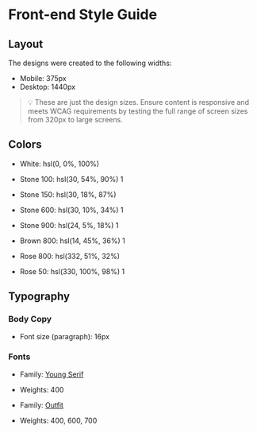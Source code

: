 # Front-end Style Guide

## Layout

The designs were created to the following widths:

- Mobile: 375px
- Desktop: 1440px

> 💡 These are just the design sizes. Ensure content is responsive and meets WCAG requirements by testing the full range of screen sizes from 320px to large screens.

## Colors

- White: hsl(0, 0%, 100%)

- Stone 100: hsl(30, 54%, 90%) 1
- Stone 150: hsl(30, 18%, 87%)
- Stone 600: hsl(30, 10%, 34%) 1
- Stone 900: hsl(24, 5%, 18%) 1

- Brown 800: hsl(14, 45%, 36%) 1

- Rose 800: hsl(332, 51%, 32%)
- Rose 50: hsl(330, 100%, 98%) 1

## Typography

### Body Copy

- Font size (paragraph): 16px

### Fonts

- Family: [Young Serif](https://fonts.google.com/specimen/Young+Serif)
- Weights: 400

- Family: [Outfit](https://fonts.google.com/specimen/Outfit)
- Weights: 400, 600, 700
